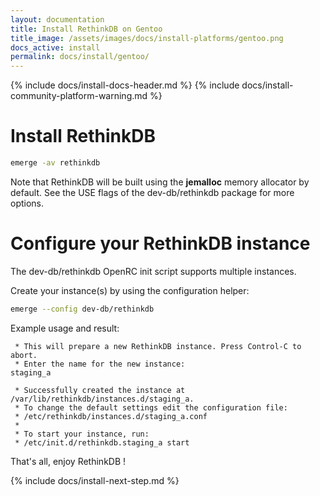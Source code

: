 ```yaml
---
layout: documentation
title: Install RethinkDB on Gentoo
title_image: /assets/images/docs/install-platforms/gentoo.png
docs_active: install
permalink: docs/install/gentoo/
---
```

{% include docs/install-docs-header.md %}
{% include docs/install-community-platform-warning.md %}

# Install RethinkDB #

```bash
emerge -av rethinkdb
```

Note that RethinkDB will be built using the **jemalloc** memory allocator by default.
See the USE flags of the dev-db/rethinkdb package for more options.

# Configure your RethinkDB instance #

The dev-db/rethinkdb OpenRC init script supports multiple instances.

Create your instance(s) by using the configuration helper:

```bash
emerge --config dev-db/rethinkdb
```

Example usage and result:

```
 * This will prepare a new RethinkDB instance. Press Control-C to abort.
 * Enter the name for the new instance:
staging_a

 * Successfully created the instance at /var/lib/rethinkdb/instances.d/staging_a.
 * To change the default settings edit the configuration file:
 * /etc/rethinkdb/instances.d/staging_a.conf
 *
 * To start your instance, run:
 * /etc/init.d/rethinkdb.staging_a start
```

That's all, enjoy RethinkDB !

{% include docs/install-next-step.md %}
